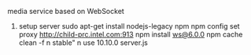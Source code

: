 media service based on WebSocket

1. setup server
sudo apt-get install nodejs-legacy npm
npm config set proxy http://child-prc.intel.com:913
npm install ws@6.0.0
npm cache clean -f
n stable"
n use 10.10.0 server.js

